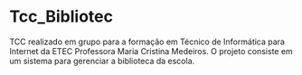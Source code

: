 # Tcc_Bibliotec
TCC realizado em grupo para a formação em Técnico de Informática para Internet da ETEC Professora Maria Cristina Medeiros. O projeto consiste em um sistema para gerenciar a biblioteca da escola.
